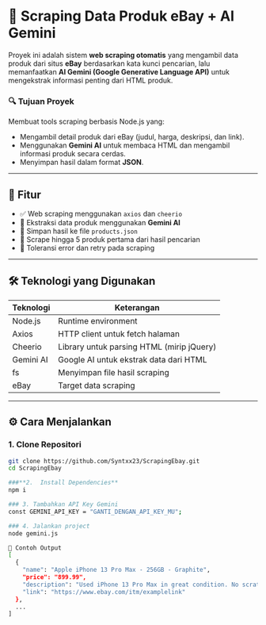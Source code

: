 # 🛒 Scraping Data Produk eBay + AI Gemini

Proyek ini adalah sistem **web scraping otomatis** yang mengambil data produk dari situs **eBay** berdasarkan kata kunci pencarian, lalu memanfaatkan **AI Gemini (Google Generative Language API)** untuk mengekstrak informasi penting dari HTML produk.

### 🔍 Tujuan Proyek
Membuat tools scraping berbasis Node.js yang:
- Mengambil detail produk dari eBay (judul, harga, deskripsi, dan link).
- Menggunakan **Gemini AI** untuk membaca HTML dan mengambil informasi produk secara cerdas.
- Menyimpan hasil dalam format **JSON**.

---

## 🚀 Fitur

- ✅ Web scraping menggunakan `axios` dan `cheerio`
- 🤖 Ekstraksi data produk menggunakan **Gemini AI**
- 📄 Simpan hasil ke file `products.json`
- 🔄 Scrape hingga 5 produk pertama dari hasil pencarian
- 🧠 Toleransi error dan retry pada scraping

---

## 🛠️ Teknologi yang Digunakan

| Teknologi | Keterangan |
|----------|-------------|
| Node.js | Runtime environment |
| Axios | HTTP client untuk fetch halaman |
| Cheerio | Library untuk parsing HTML (mirip jQuery) |
| Gemini AI | Google AI untuk ekstrak data dari HTML |
| fs | Menyimpan file hasil scraping |
| eBay | Target data scraping |

---

## ⚙️ Cara Menjalankan

### 1. Clone Repositori

```bash
git clone https://github.com/Syntxx23/ScrapingEbay.git
cd ScrapingEbay

###**2.  Install Dependencies**
npm i

### 3. Tambahkan API Key Gemini
const GEMINI_API_KEY = "GANTI_DENGAN_API_KEY_MU";

### 4. Jalankan project
node gemini.js

🧪 Contoh Output
[
  {
    "name": "Apple iPhone 13 Pro Max - 256GB - Graphite",
    "price": "899.99",
    "description": "Used iPhone 13 Pro Max in great condition. No scratches. Includes charger.",
    "link": "https://www.ebay.com/itm/examplelink"
  },
  ...
]
